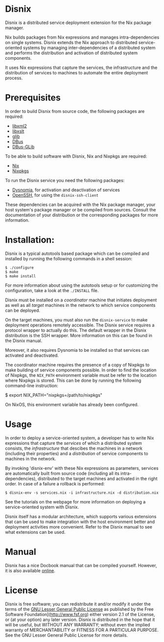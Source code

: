 Disnix
======
Disnix is a distributed service deployment extension for the Nix package manager.

Nix builds packages from Nix expressions and manages intra-dependencies on 
single systems. Disnix extends the Nix approach to distributed service-oriented
systems by managing inter-dependencies  of a distributed system and performs the
distribution and activation of distributed system components.

It uses Nix expressions that capture the services, the infrastructure and the
distribution of services to machines to automate the entire deployment process.

Prerequisites
=============
In order to build Disnix from source code, the following packages are required:

* [libxml2](http://xmlsoft.org)
* [libxslt](http://xmlsoft.org)
* [glib](https://developer.gnome.org/glib)
* [DBus](http://www.freedesktop.org/wiki/Software/dbus)
* [DBus-GLib](http://www.freedesktop.org/wiki/Software/dbus)

To be able to build software with Disnix, Nix and Nixpkgs are required:

* [Nix](http://www.nixos.org/nix)
* [Nixpkgs](http://www.nixos.org/nixpkgs)

To run the Disnix service you need the following packages:

* [Dysnomia](https://github.com/svanderburg/dysnomia), for activation and deactivation of services
* [OpenSSH](http://www.openssh.org), for using the `disnix-ssh-client`

These dependencies can be acquired with the Nix package manager, your host
system's package manager or be compiled from sources. Consult the documentation
of your distribution or the corresponding packages for more information.

Installation:
=============
Disnix is a typical autotools based package which can be compiled and installed
by running the following commands in a shell session:

    $ ./configure
    $ make
    $ make install

For more information about using the autotools setup or for customizing the
configuration, take a look at the `./INSTALL` file.

Disnix must be installed on a *coordinator* machine that initiates deployment as
well as all *target* machines in the network to which service components can be
deployed.

On the target machines, you must also run the `disnix-service` to make deployment
operations remotely accessible. The Disnix service requires a protocol wrapper
to actually do this. The default wrapper in the Disnix distribution is the SSH
wrapper. More information on this can be found in the Disnix manual.

Moreover, it also requires Dysnomia to be installed so that services can
activated and deactivated.

The coordinator machine requires the presence of a copy of Nixpkgs to make
building of service components possible. In order to find the location of
Nixpkgs, the `NIX_PATH` environment variable must be refer to the location where
Nixpkgs is stored. This can be done by running the following command-line
instruction:

$ export NIX_PATH="nixpkgs=/path/to/nixpkgs"

On NixOS, this environment variable has already been configured.

Usage
=====
In order to deploy a service-oriented system, a developer has to write Nix
expressions that capture the *services* of which a distributed system consists,
the *infrastructure* that descibes the machines in a network (including their
properties) and a *distribution* of service components to machines in the
network.

By invoking 'disnix-env' with these Nix expressions as parameters, services are
automatically built from source code (including all its intra-dependencies),
distributed to the target machines and activated in the right order. In case of a
failure a rollback is performed:

    $ disnix-env -s services.nix -i infrastructure.nix -d distribution.nix
 
See the tutorials on the webpage for more information on deploying a
service-oriented system with Disnix.

Disnix itself has a modular architecture, which supports various extensions that
can be used to make integration with the host environment better and deployment
activities more convenient. Refer to the Disnix manual to see what extensions can
be used.

Manual
======
Disnix has a nice Docbook manual that can be compiled yourself. However, it is
also available [online](http://hydra.nixos.org/job/disnix/disnix-trunk/tarball/latest/download-by-type/doc/manual).

License
=======
Disnix is free software; you can redistribute it and/or modify it under the terms
of the [GNU Lesser General Public License](http://www.gnu.org/licenses/lgpl.html)
as published by the Free Software Foundation](http://www.fsf.org) either version
2.1 of the License, or (at your option) any later version. Disnix is distributed
in the hope that it will be useful, but WITHOUT ANY WARRANTY; without even the
implied warranty of MERCHANTABILITY or FITNESS FOR A PARTICULAR PURPOSE. See the
GNU Lesser General Public License for more details.
